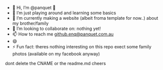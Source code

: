 - 👋 Hi, I’m @panquet 👋 
- 👀 I’m just playing around and learning some basics
- 🌱 I’m currently making a website (albeit froma  template for now..) about my brother/family
- 💞️ I’m looking to collaborate on: nothing yet! 
- 📫 How to reach me github.enq@panquet.com.au
- 😄 
- ⚡ Fun fact: theres nothing interesting on this repo exect some family photos (available on my facebook anyway)

dont delete the CNAME or the readme.md
cheers


<!---
panquet/panquet is a ✨ special ✨ repository because its `README.md` (this file) appears on your GitHub profile.
You can click the Preview link to take a look at your changes.
--->
